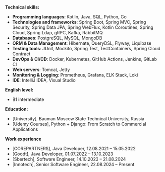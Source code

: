 **Technical skills:**

- **Programming languages**: Kotlin, Java, SQL, Python, Go
- **Technologies and frameworks**: Spring Boot, Spring MVC, Spring Security, Spring Data JPA, Spring WebFlux, Kotlin Coroutines, Spring Cloud, Spring Ldap, gRPC, Kafka, RabbitMQ
- **Databases**: PostgreSQL, MySQL, MongoDB
- **ORM & Data Management**: Hibernate, QueryDSL, Flyway, Liquibase
- **Testing tools**: JUnit, Mockito, Spring Test, TestContainers, Spring Cloud Contract
- **DevOps & CI/CD**: Docker, Kubernetes, GitHub Actions, Jenkins, GitLab CI
- **Web servers**: Tomcat, Jetty
- **Monitoring & Logging**: Prometheus, Grafana, ELK Stack, Loki
- **IDE**: IntelliJ IDEA, Visual Studio

**English level:**
- B1 intermediate

**Education:**
- [University], Bauman Moscow State Technical University, Russia
- [Udemy Courses], Python + Django: From Scratch to Commercial Applications

**Work experience**
- [COREPARTNERS], Java Developer, 12.08.2021 – 15.05.2022
- [Goodt], Java Developer, 01.07.2022 – 13.10.2023
- [Sbertech], Software Engineer, 14.10.2023 – 21.08.2024
- [Innotech], Senior Software Engineer, 22.08.2024 – Present
